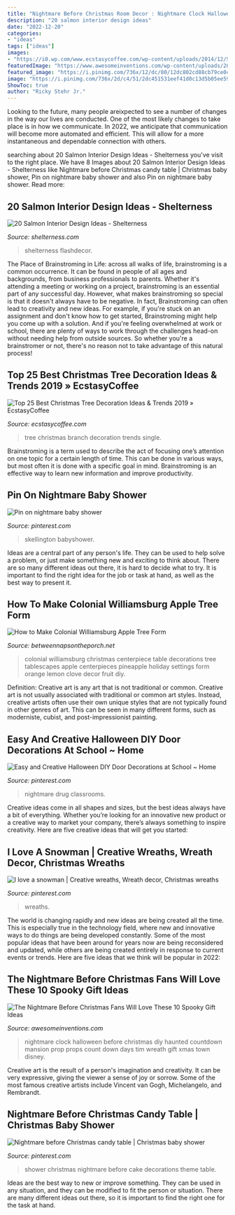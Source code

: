 ```yaml
---
title: "Nightmare Before Christmas Room Decor : Nightmare Clock Halloween Before Christmas Diy Haunted Countdown Mansion Prop Props Count Down Days Tim Wreath Gift Xmas Town Disney"
description: "20 salmon interior design ideas"
date: "2022-12-20"
categories:
- "ideas"
tags: ["ideas"]
images:
- "https://i0.wp.com/www.ecstasycoffee.com/wp-content/uploads/2014/12/Single-Branch-Tree.jpg?resize=750%2C1000"
featuredImage: "https://www.awesomeinventions.com/wp-content/uploads/2015/01/nightmare-clock.jpg"
featured_image: "https://i.pinimg.com/736x/12/dc/80/12dc802cd88cb79ce0c9eec955744a6a.jpg"
image: "https://i.pinimg.com/736x/2d/c4/51/2dc451531eef41d0c13d5b05ee5967d9.jpg"
ShowToc: true
author: "Ricky Stehr Jr."
---
```



Looking to the future, many people areixpected to see a number of changes in the way our lives are conducted. One of the most likely changes to take place is in how we communicate. In 2022, we anticipate that communication will become more automated and efficient. This will allow for a more instantaneous and dependable connection with others.

	

		
searching about 20 Salmon Interior Design Ideas - Shelterness you've visit to the right place. We have 8 Images about 20 Salmon Interior Design Ideas - Shelterness like Nightmare before Christmas candy table | Christmas baby shower, Pin on nightmare baby shower and also Pin on nightmare baby shower. Read more:
		
    
## 20 Salmon Interior Design Ideas - Shelterness

<img loading=lazy src="https://i.shelterness.com/salmon-interior-designs-20-500x630.jpg" onerror="this.onerror=null;this.src='https://tse3.mm.bing.net/th?id=OIP.-RLV5mIyOOa9p6skpVS8jgHaJV&amp;pid=15.1';" alt="20 Salmon Interior Design Ideas - Shelterness">

_Source: shelterness.com_

>shelterness flashdecor. 

	

The Place of Brainstroming in Life:
across all walks of life, brainstroming is a common occurrence. It can be found in people of all ages and backgrounds, from business professionals to parents. Whether it's attending a meeting or working on a project, brainstroming is an essential part of any successful day. However, what makes brainstroming so special is that it doesn't always have to be negative. In fact, Brainstroming can often lead to creativity and new ideas. For example, if you're stuck on an assignment and don't know how to get started, Brainstroming might help you come up with a solution. And if you're feeling overwhelmed at work or school, there are plenty of ways to work through the challenges head-on without needing help from outside sources. So whether you're a brainstromer or not, there's no reason not to take advantage of this natural process!

    
## Top 25 Best Christmas Tree Decoration Ideas &amp; Trends 2019 » EcstasyCoffee

<img loading=lazy src="https://i0.wp.com/www.ecstasycoffee.com/wp-content/uploads/2014/12/Single-Branch-Tree.jpg?resize=750%2C1000" onerror="this.onerror=null;this.src='https://tse4.mm.bing.net/th?id=OIP.OeEBZgF0qQg0kN2a9hrohwHaJ4&amp;pid=15.1';" alt="Top 25 Best Christmas Tree Decoration Ideas &amp; Trends 2019 » EcstasyCoffee">

_Source: ecstasycoffee.com_

>tree christmas branch decoration trends single. 

	

Brainstroming is a term used to describe the act of focusing one’s attention on one topic for a certain length of time. This can be done in various ways, but most often it is done with a specific goal in mind. Brainstroming is an effective way to learn new information and improve productivity.

    
## Pin On Nightmare Baby Shower

<img loading=lazy src="https://i.pinimg.com/736x/29/e0/b2/29e0b21ad5d47c70469bdecc9f4c8290.jpg" onerror="this.onerror=null;this.src='https://tse4.mm.bing.net/th?id=OIP._XbZ9PHkbN4nRMuGuIr26gHaNK&amp;pid=15.1';" alt="Pin on nightmare baby shower">

_Source: pinterest.com_

>skellington babyshower. 

	

Ideas are a central part of any person's life. They can be used to help solve a problem, or just make something new and exciting to think about. There are so many different ideas out there, it is hard to decide what to try. It is important to find the right idea for the job or task at hand, as well as the best way to present it.

    
## How To Make Colonial Williamsburg Apple Tree Form

<img loading=lazy src="https://betweennapsontheporch.net/wp-content/uploads/2012/11/a-Colonial-Williamsburg-Lemon-Lime-and-Clove-Studded-Orange-Centerpiece1.jpg" onerror="this.onerror=null;this.src='https://tse4.mm.bing.net/th?id=OIP.yCazNrXN2aG3Nd0MYkpduQHaJV&amp;pid=15.1';" alt="How to Make Colonial Williamsburg Apple Tree Form">

_Source: betweennapsontheporch.net_

>colonial williamsburg christmas centerpiece table decorations tree tablescapes apple centerpieces pineapple holiday settings form orange lemon clove decor fruit diy. 

	

Definition: Creative art is any art that is not traditional or common.
Creative art is not usually associated with traditional or common art styles. Instead, creative artists often use their own unique styles that are not typically found in other genres of art. This can be seen in many different forms, such as moderniste, cubist, and post-impressionist painting.

    
## Easy And Creative Halloween DIY Door Decorations At School ~ Home

<img loading=lazy src="https://i.pinimg.com/736x/12/dc/80/12dc802cd88cb79ce0c9eec955744a6a.jpg" onerror="this.onerror=null;this.src='https://tse2.mm.bing.net/th?id=OIP.cEBgQUlKK5bgtbY0FuU_mQHaJ3&amp;pid=15.1';" alt="Easy and Creative Halloween DIY Door Decorations at School ~ Home">

_Source: pinterest.com_

>nightmare drug classrooms. 

	

Creative ideas come in all shapes and sizes, but the best ideas always have a bit of everything. Whether you’re looking for an innovative new product or a creative way to market your company, there’s always something to inspire creativity. Here are five creative ideas that will get you started: 

    
## I Love A Snowman | Creative Wreaths, Wreath Decor, Christmas Wreaths

<img loading=lazy src="https://i.pinimg.com/736x/2d/c4/51/2dc451531eef41d0c13d5b05ee5967d9.jpg" onerror="this.onerror=null;this.src='https://tse2.mm.bing.net/th?id=OIP.xOyJW35SVVcFfr-P5P3AEQHaJ3&amp;pid=15.1';" alt="I love a snowman | Creative wreaths, Wreath decor, Christmas wreaths">

_Source: pinterest.com_

>wreaths. 

	

The world is changing rapidly and new ideas are being created all the time. This is especially true in the technology field, where new and innovative ways to do things are being developed constantly. Some of the most popular ideas that have been around for years now are being reconsidered and updated, while others are being created entirely in response to current events or trends. Here are five ideas that we think will be popular in 2022:

    
## The Nightmare Before Christmas Fans Will Love These 10 Spooky Gift Ideas

<img loading=lazy src="https://www.awesomeinventions.com/wp-content/uploads/2015/01/nightmare-clock.jpg" onerror="this.onerror=null;this.src='https://tse2.mm.bing.net/th?id=OIP.ISQgOXn9zm0nN1t5CsW9JgDYEg&amp;pid=15.1';" alt="The Nightmare Before Christmas Fans Will Love These 10 Spooky Gift Ideas">

_Source: awesomeinventions.com_

>nightmare clock halloween before christmas diy haunted countdown mansion prop props count down days tim wreath gift xmas town disney. 

	

Creative art is the result of a person's imagination and creativity. It can be very expressive, giving the viewer a sense of joy or sorrow. Some of the most famous creative artists include Vincent van Gogh, Michelangelo, and Rembrandt.

    
## Nightmare Before Christmas Candy Table | Christmas Baby Shower

<img loading=lazy src="https://i.pinimg.com/736x/45/da/c2/45dac2014f850b116fd83385c47054c0.jpg" onerror="this.onerror=null;this.src='https://tse1.mm.bing.net/th?id=OIP.jFcETtkvfC93HzDiX1XXlQHaNK&amp;pid=15.1';" alt="Nightmare before Christmas candy table | Christmas baby shower">

_Source: pinterest.com_

>shower christmas nightmare before cake decorations theme table. 

	

Ideas are the best way to new or improve something. They can be used in any situation, and they can be modified to fit the person or situation. There are many different ideas out there, so it is important to find the right one for the task at hand.

